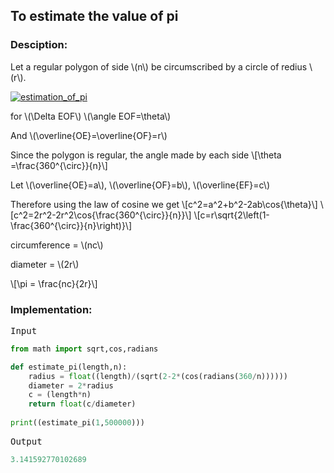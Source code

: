 <script type="text/javascript" src="https://cdnjs.cloudflare.com/ajax/libs/mathjax/2.7.0/MathJax.js?config=TeX-AMS_CHTML"></script>


## To estimate the value of pi


### Desciption:

Let a regular polygon of side \\(n\\) be circumscribed by a circle of redius \\(r\\).

[![estimation_of_pi](https://gribja.github.io/Assignments/img/inscribed_hexagon.jpg)](https://gribja.github.io/Assignments/img/inscribed_hexagon.jpg)

for \\(\Delta EOF\\)    \\(\angle EOF=\theta\\)

And \\(\overline{OE}=\overline{OF}=r\\)

Since the polygon is regular, the angle made by each side
\\[\theta =\frac{360^{\circ}}{n}\\]

Let \\(\overline{OE}=a\\), \\(\overline{OF}=b\\), \\(\overline{EF}=c\\)

Therefore using the law of cosine we get
\\[c^2=a^2+b^2-2ab\cos{\theta}\\]
\\[c^2=2r^2-2r^2\cos{\frac{360^{\circ}}{n}}\\]
\\[c=r\sqrt{2\left(1-\frac{360^{\circ}}{n}\right)}\\]

circumference = \\(nc\\)

diameter = \\(2r\\)

\\[\pi = \frac{nc}{2r}\\]


### Implementation:

<kbd>Input</kbd>

```python
from math import sqrt,cos,radians

def estimate_pi(length,n):
	radius = float((length)/(sqrt(2-2*(cos(radians(360/n))))))
	diameter = 2*radius
	c = (length*n)
	return float(c/diameter)
	
print((estimate_pi(1,500000)))
```

<kbd>Output</kbd>

```python
3.141592770102689
```
